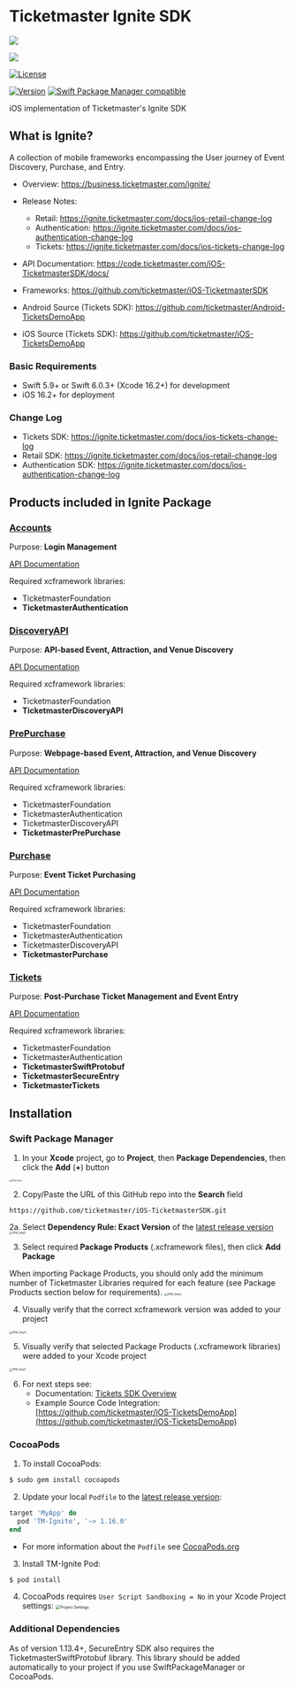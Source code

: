 # Ticketmaster Ignite SDK

[![](https://img.shields.io/endpoint?url=https%3A%2F%2Fswiftpackageindex.com%2Fapi%2Fpackages%2Fticketmaster%2FiOS-TicketmasterSDK%2Fbadge%3Ftype%3Dswift-versions)](https://swiftpackageindex.com/ticketmaster/iOS-TicketmasterSDK)

[![](https://img.shields.io/endpoint?url=https%3A%2F%2Fswiftpackageindex.com%2Fapi%2Fpackages%2Fticketmaster%2FiOS-TicketmasterSDK%2Fbadge%3Ftype%3Dplatforms)](https://swiftpackageindex.com/ticketmaster/iOS-TicketmasterSDK)

[![License](https://img.shields.io/cocoapods/l/TM-Ignite.svg?style=flat)](https://cocoapods.org/pods/TM-Ignite)

[![Version](https://img.shields.io/cocoapods/v/TM-Ignite.svg?style=flat)](https://cocoapods.org/pods/TM-Ignite) [![Swift Package Manager compatible](https://img.shields.io/badge/SwiftPM-compatible-brightgreen.svg)](https://swift.org/package-manager/)


iOS implementation of Ticketmaster's Ignite SDK

## What is Ignite?

A collection of mobile frameworks encompassing the User journey of Event Discovery, Purchase, and Entry.

* Overview: https://business.ticketmaster.com/ignite/
* Release Notes: 
  * Retail: https://ignite.ticketmaster.com/docs/ios-retail-change-log
  * Authentication: https://ignite.ticketmaster.com/docs/ios-authentication-change-log
  * Tickets: https://ignite.ticketmaster.com/docs/ios-tickets-change-log

* API Documentation: https://code.ticketmaster.com/iOS-TicketmasterSDK/docs/
* Frameworks: https://github.com/ticketmaster/iOS-TicketmasterSDK
* Android Source (Tickets SDK): https://github.com/ticketmaster/Android-TicketsDemoApp
* iOS Source (Tickets SDK): https://github.com/ticketmaster/iOS-TicketsDemoApp

### Basic Requirements

* Swift 5.9+ or Swift 6.0.3+ (Xcode 16.2+) for development
* iOS 16.2+ for deployment

### Change Log

* Tickets SDK: https://ignite.ticketmaster.com/docs/ios-tickets-change-log
* Retail SDK: https://ignite.ticketmaster.com/docs/ios-retail-change-log
* Authentication SDK: https://ignite.ticketmaster.com/docs/ios-authentication-change-log

## Products included in Ignite Package

### [Accounts](https://ignite.ticketmaster.com/docs/accounts-sdk-overview)

Purpose: **Login Management**

[API Documentation](https://code.ticketmaster.com/iOS-TicketmasterSDK/docs/TicketmasterAuthentication/documentation/ticketmasterauthentication/)

Required xcframework libraries:

* TicketmasterFoundation 
* **TicketmasterAuthentication**

### [DiscoveryAPI](https://ignite.ticketmaster.com/docs/discovery-overview)
Purpose: **API-based Event, Attraction, and Venue Discovery**

[API Documentation](https://code.ticketmaster.com/iOS-TicketmasterSDK/docs/TicketmasterDiscoveryAPI/documentation/ticketmasterdiscoveryapi/)

Required xcframework libraries:

* TicketmasterFoundation 
* **TicketmasterDiscoveryAPI**

### [PrePurchase](https://ignite.ticketmaster.com/docs/pre-purchase-overview)
Purpose: **Webpage-based Event, Attraction, and Venue Discovery**

[API Documentation](https://code.ticketmaster.com/iOS-TicketmasterSDK/docs/TicketmasterPrePurchase/documentation/ticketmasterprepurchase/)

Required xcframework libraries:

* TicketmasterFoundation 
* TicketmasterAuthentication
* TicketmasterDiscoveryAPI
* **TicketmasterPrePurchase**

### [Purchase](https://ignite.ticketmaster.com/docs/purchase-overview)
Purpose: **Event Ticket Purchasing**

[API Documentation](https://code.ticketmaster.com/iOS-TicketmasterSDK/docs/TicketmasterPurchase/documentation/ticketmasterpurchase/)

Required xcframework libraries:

* TicketmasterFoundation 
* TicketmasterAuthentication
* TicketmasterDiscoveryAPI
* **TicketmasterPurchase**

### [Tickets](https://ignite.ticketmaster.com/docs/tickets-sdk-overview)

Purpose: **Post-Purchase Ticket Management and Event Entry**

[API Documentation](https://code.ticketmaster.com/iOS-TicketmasterSDK/docs/TicketmasterTickets/documentation/ticketmastertickets/)

Required xcframework libraries:

* TicketmasterFoundation 
* TicketmasterAuthentication
* **TicketmasterSwiftProtobuf**
* **TicketmasterSecureEntry**
* **TicketmasterTickets**

## Installation

### Swift Package Manager

1. In your **Xcode** project, go to **Project**, then **Package Dependencies**, then click the **Add** (**+**) button
<img src="Screenshots/SPM_Step1.jpg" alt="SPM_Step1" style="zoom: 25%;" />

2. Copy/Paste the URL of this GitHub repo into the **Search** field
```
https://github.com/ticketmaster/iOS-TicketmasterSDK.git
```

2a. Select **Dependency Rule: Exact Version** of the [latest release version](https://github.com/ticketmaster/iOS-TicketmasterSDK/releases)
<img src="Screenshots/SPM_Step2.jpg" alt="SPM_Step2" style="zoom: 33%;" />

3. Select required **Package Products** (.xcframework files), then click **Add Package**

When importing Package Products, you should only add the minimum number of Ticketmaster Libraries required for each feature (see Package Products section below for requirements).
<img src="Screenshots/SPM_Step3.jpg" alt="SPM_Step3" style="zoom: 33%;" />

4. Visually verify that the correct xcframework version was added to your project
<img src="Screenshots/SPM_Step4.jpg" alt="SPM_Step4" style="zoom: 33%;" />

5. Visually verify that selected Package Products (.xcframework libraries) were added to your Xcode project
<img src="Screenshots/SPM_Step5.jpg" alt="SPM_Step5" style="zoom: 33%;" />

6. For next steps see:
   * Documentation: [Tickets SDK Overview](https://ignite.ticketmaster.com/docs/tickets-sdk-overview)
   * Example Source Code Integration: [https://github.com/ticketmaster/iOS-TicketsDemoApp](https://github.com/ticketmaster/iOS-TicketsDemoApp)

### CocoaPods
1. To install CocoaPods:
```ruby
$ sudo gem install cocoapods
````

2. Update your local `Podfile` to the [latest release version](https://github.com/ticketmaster/iOS-TicketmasterSDK/releases):

```ruby
target 'MyApp' do
  pod 'TM-Ignite', '~> 1.16.0'
end
```
   * For more information about the `Podfile` see [CocoaPods.org](https://cocoapods.org/)

3. Install TM-Ignite Pod:
```ruby
$ pod install
```

4. CocoaPods requires `User Script Sandboxing = No` in your Xcode Project settings:
   <img src="Screenshots/CocoaPodsProjectSettings.jpg" alt="Project Settings" style="zoom: 50%;" />

### Additional Dependencies

As of version 1.13.4+, SecureEntry SDK also requires the TicketmasterSwiftProtobuf library. This library should be added automatically to your project if you use SwiftPackageManager or CocoaPods.

